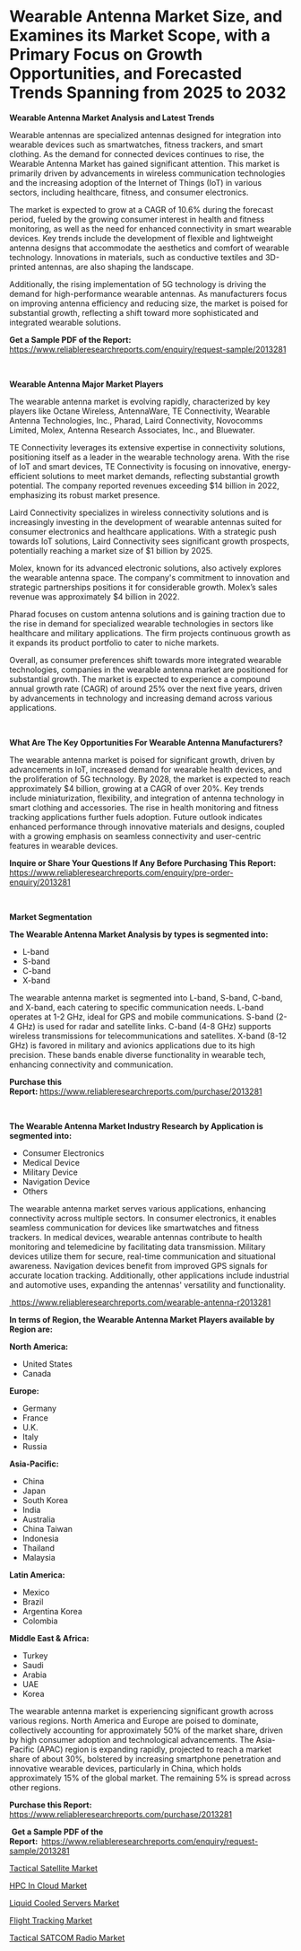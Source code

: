 <p><h1>Wearable Antenna Market Size, and Examines its Market Scope, with a Primary Focus on Growth Opportunities, and Forecasted Trends Spanning from 2025 to 2032</h1></p><p><strong>Wearable Antenna Market Analysis and Latest Trends</strong></p>
<p><p>Wearable antennas are specialized antennas designed for integration into wearable devices such as smartwatches, fitness trackers, and smart clothing. As the demand for connected devices continues to rise, the Wearable Antenna Market has gained significant attention. This market is primarily driven by advancements in wireless communication technologies and the increasing adoption of the Internet of Things (IoT) in various sectors, including healthcare, fitness, and consumer electronics.</p><p>The market is expected to grow at a CAGR of 10.6% during the forecast period, fueled by the growing consumer interest in health and fitness monitoring, as well as the need for enhanced connectivity in smart wearable devices. Key trends include the development of flexible and lightweight antenna designs that accommodate the aesthetics and comfort of wearable technology. Innovations in materials, such as conductive textiles and 3D-printed antennas, are also shaping the landscape.</p><p>Additionally, the rising implementation of 5G technology is driving the demand for high-performance wearable antennas. As manufacturers focus on improving antenna efficiency and reducing size, the market is poised for substantial growth, reflecting a shift toward more sophisticated and integrated wearable solutions.</p></p>
<p><strong>Get a Sample PDF of the Report:&nbsp;</strong> <a href="https://www.reliableresearchreports.com/enquiry/request-sample/2013281?utm_campaign=33&utm_medium=2&utm_source=Github&utm_content=ia&utm_term=15022025&utm_id=wearable-antenna">https://www.reliableresearchreports.com/enquiry/request-sample/2013281</a></p>
<p>&nbsp;</p>
<p><strong>Wearable Antenna Major Market Players</strong></p>
<p><p>The wearable antenna market is evolving rapidly, characterized by key players like Octane Wireless, AntennaWare, TE Connectivity, Wearable Antenna Technologies, Inc., Pharad, Laird Connectivity, Novocomms Limited, Molex, Antenna Research Associates, Inc., and Bluewater. </p><p>TE Connectivity leverages its extensive expertise in connectivity solutions, positioning itself as a leader in the wearable technology arena. With the rise of IoT and smart devices, TE Connectivity is focusing on innovative, energy-efficient solutions to meet market demands, reflecting substantial growth potential. The company reported revenues exceeding $14 billion in 2022, emphasizing its robust market presence.</p><p>Laird Connectivity specializes in wireless connectivity solutions and is increasingly investing in the development of wearable antennas suited for consumer electronics and healthcare applications. With a strategic push towards IoT solutions, Laird Connectivity sees significant growth prospects, potentially reaching a market size of $1 billion by 2025.</p><p>Molex, known for its advanced electronic solutions, also actively explores the wearable antenna space. The company's commitment to innovation and strategic partnerships positions it for considerable growth. Molex’s sales revenue was approximately $4 billion in 2022.</p><p>Pharad focuses on custom antenna solutions and is gaining traction due to the rise in demand for specialized wearable technologies in sectors like healthcare and military applications. The firm projects continuous growth as it expands its product portfolio to cater to niche markets.</p><p>Overall, as consumer preferences shift towards more integrated wearable technologies, companies in the wearable antenna market are positioned for substantial growth. The market is expected to experience a compound annual growth rate (CAGR) of around 25% over the next five years, driven by advancements in technology and increasing demand across various applications.</p></p>
<p>&nbsp;</p>
<p><strong>What Are The Key Opportunities For Wearable Antenna Manufacturers?</strong></p>
<p><p>The wearable antenna market is poised for significant growth, driven by advancements in IoT, increased demand for wearable health devices, and the proliferation of 5G technology. By 2028, the market is expected to reach approximately $4 billion, growing at a CAGR of over 20%. Key trends include miniaturization, flexibility, and integration of antenna technology in smart clothing and accessories. The rise in health monitoring and fitness tracking applications further fuels adoption. Future outlook indicates enhanced performance through innovative materials and designs, coupled with a growing emphasis on seamless connectivity and user-centric features in wearable devices.</p></p>
<p><strong>Inquire or Share Your Questions If Any Before Purchasing This Report:</strong> <a href="https://www.reliableresearchreports.com/enquiry/pre-order-enquiry/2013281?utm_campaign=33&utm_medium=2&utm_source=Github&utm_content=ia&utm_term=15022025&utm_id=wearable-antenna">https://www.reliableresearchreports.com/enquiry/pre-order-enquiry/2013281</a></p>
<p>&nbsp;</p>
<p><strong>Market Segmentation</strong></p>
<p><strong>The Wearable Antenna Market Analysis by types is segmented into:</strong></p>
<p><ul><li>L-band</li><li>S-band</li><li>C-band</li><li>X-band</li></ul></p>
<p><p>The wearable antenna market is segmented into L-band, S-band, C-band, and X-band, each catering to specific communication needs. L-band operates at 1-2 GHz, ideal for GPS and mobile communications. S-band (2-4 GHz) is used for radar and satellite links. C-band (4-8 GHz) supports wireless transmissions for telecommunications and satellites. X-band (8-12 GHz) is favored in military and avionics applications due to its high precision. These bands enable diverse functionality in wearable tech, enhancing connectivity and communication.</p></p>
<p><strong>Purchase this Report:&nbsp;</strong><a href="https://www.reliableresearchreports.com/purchase/2013281?utm_campaign=33&utm_medium=2&utm_source=Github&utm_content=ia&utm_term=15022025&utm_id=wearable-antenna">https://www.reliableresearchreports.com/purchase/2013281</a></p>
<p>&nbsp;</p>
<p><strong>The Wearable Antenna Market Industry Research by Application is segmented into:</strong></p>
<p><ul><li>Consumer Electronics</li><li>Medical Device</li><li>Military Device</li><li>Navigation Device</li><li>Others</li></ul></p>
<p><p>The wearable antenna market serves various applications, enhancing connectivity across multiple sectors. In consumer electronics, it enables seamless communication for devices like smartwatches and fitness trackers. In medical devices, wearable antennas contribute to health monitoring and telemedicine by facilitating data transmission. Military devices utilize them for secure, real-time communication and situational awareness. Navigation devices benefit from improved GPS signals for accurate location tracking. Additionally, other applications include industrial and automotive uses, expanding the antennas' versatility and functionality.</p></p>
<p><a href="https://www.reliableresearchreports.com/wearable-antenna-r2013281?utm_campaign=33&utm_medium=2&utm_source=Github&utm_content=ia&utm_term=15022025&utm_id=wearable-antenna">&nbsp;https://www.reliableresearchreports.com/wearable-antenna-r2013281</a></p>
<p><strong>In terms of Region, the Wearable Antenna Market Players available by Region are:</strong></p>
<p>
    <p> <strong> North America: </strong>
        <ul>
            <li>United States</li>
            <li>Canada</li>
        </ul>
        </p> 
    <p> <strong> Europe: </strong>
        <ul>
            <li>Germany</li>
            <li>France</li>
            <li>U.K.</li>
            <li>Italy</li>
            <li>Russia</li>
        </ul>
        </p> 
    <p> <strong> Asia-Pacific: </strong>
        <ul>
            <li>China</li>
            <li>Japan</li>
            <li>South Korea</li>
            <li>India</li>
            <li>Australia</li>
            <li>China Taiwan</li>
            <li>Indonesia</li>
            <li>Thailand</li>
            <li>Malaysia</li>
        </ul>
        </p> 
    <p> <strong> Latin America: </strong>
        <ul>
            <li>Mexico</li>
            <li>Brazil</li>
            <li>Argentina Korea</li>
            <li>Colombia</li>
        </ul>
        </p> 
    <p> <strong> Middle East & Africa: </strong>
        <ul>
            <li>Turkey</li>
            <li>Saudi</li>
            <li>Arabia</li>
            <li>UAE</li>
            <li>Korea</li>
        </ul>
    </p>
    </p>
<p><p>The wearable antenna market is experiencing significant growth across various regions. North America and Europe are poised to dominate, collectively accounting for approximately 50% of the market share, driven by high consumer adoption and technological advancements. The Asia-Pacific (APAC) region is expanding rapidly, projected to reach a market share of about 30%, bolstered by increasing smartphone penetration and innovative wearable devices, particularly in China, which holds approximately 15% of the global market. The remaining 5% is spread across other regions.</p></p>
<p><strong>Purchase this Report: </strong><a href="https://www.reliableresearchreports.com/purchase/2013281?utm_campaign=33&utm_medium=2&utm_source=Github&utm_content=ia&utm_term=15022025&utm_id=wearable-antenna">https://www.reliableresearchreports.com/purchase/2013281</a></p>
<p>&nbsp;<strong>Get a Sample PDF of the Report:&nbsp;&nbsp;</strong><a href="https://www.reliableresearchreports.com/enquiry/request-sample/2013281?utm_campaign=33&utm_medium=2&utm_source=Github&utm_content=ia&utm_term=15022025&utm_id=wearable-antenna">https://www.reliableresearchreports.com/enquiry/request-sample/2013281</a></p>
<p><strong></strong></p>
<p><p><a href="https://github.com/nathaliehurles7142/Market-Research-Report-List-1/blob/main/tactical-satellite-market.md?utm_campaign=33&utm_medium=2&utm_source=Github&utm_content=ia&utm_term=15022025&utm_id=wearable-antenna">Tactical Satellite Market</a></p><p><a href="https://github.com/ElviraLeka1962/Market-Research-Report-List-1/blob/main/hpc-in-cloud-market.md?utm_campaign=33&utm_medium=2&utm_source=Github&utm_content=ia&utm_term=15022025&utm_id=wearable-antenna">HPC In Cloud Market</a></p><p><a href="https://github.com/kimberjam0i/Market-Research-Report-List-1/blob/main/liquid-cooled-servers-market.md?utm_campaign=33&utm_medium=2&utm_source=Github&utm_content=ia&utm_term=15022025&utm_id=wearable-antenna">Liquid Cooled Servers Market</a></p><p><a href="https://github.com/darenph8er/Market-Research-Report-List-1/blob/main/flight-tracking-market.md?utm_campaign=33&utm_medium=2&utm_source=Github&utm_content=ia&utm_term=15022025&utm_id=wearable-antenna">Flight Tracking Market</a></p><p><a href="https://github.com/rosalinebhakta48/Market-Research-Report-List-1/blob/main/tactical-satcom-radio-market.md?utm_campaign=33&utm_medium=2&utm_source=Github&utm_content=ia&utm_term=15022025&utm_id=wearable-antenna">Tactical SATCOM Radio Market</a></p></p>